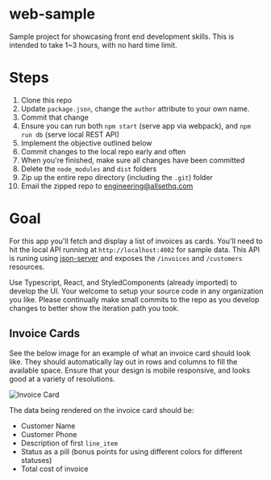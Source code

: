 # web-sample
Sample project for showcasing front end development skills. This is intended to take 1~3 hours, with no hard time limit.

# Steps
1. Clone this repo
2. Update `package.json`, change the `author` attribute to your own name.
3. Commit that change
4. Ensure you can run both `npm start` (serve app via webpack), and `npm run db` (serve local REST API)
5. Implement the objective outlined below
6. Commit changes to the local repo early and often
7. When you're finished, make sure all changes have been committed
8. Delete the `node_modules` and `dist` folders
9. Zip up the entire repo directory (including the `.git`) folder
10. Email the zipped repo to engineering@allsethq.com

# Goal
For this app you'll fetch and display a list of invoices as cards. You'll need to hit the
local API running at `http://localhost:4002` for sample data. This API is runing using [json-server](https://github.com/typicode/json-server)
and exposes the `/invoices` and `/customers` resources.

Use Typescript, React, and StyledComponents (already imported) to develop the UI. Your welcome to setup your source code
in any organization you like. Please continually make small commits to the repo as you develop changes to better
show the iteration path you took.

## Invoice Cards
See the below image for an example of what an invoice card should look like. They should automatically lay out
in rows and columns to fill the available space. Ensure that your design is mobile responsive, and looks good at
a variety of resolutions.

![Invoice Card](https://lh3.googleusercontent.com/BBoVfR-2Kx3VsM432maYj4hg62sP7wpcYoPtcLTXFKjRHh8qaxYWt4LiIDT0pRFjblzuoFVa5KhJFXDLqws6xGF7DUcQTn6rTpkLEs248S0i918tTqcV87qvzM9ZUhJoWbTDSPa0uVW5uPYkwkWO2CGLxB1Mrhu3XNULTAggXcn6Kpmu8qLcctPi4qBKxfRouAhG54OQMOagoeDbioUlJZU5ER9idOhtLWLMwU2QtOqNloLitoV7frH7-BqGEbDVVh1_RamB9USTEmQIb6iwPirOPsSjzupxmeMhhyYGiHSRNz26Ra4aKZ0kFtgq9Pp-IAniTyvaL8YmQkuh1ihMRopjt7vHTGS3pGFuH4aiCK35sDQ7YnmqGxOoFbNxvD_3ytmGfHJ82QAe0ppJz8wKKydBAEN9A40GdfuT7enTpFRy3uhE43gFRUKWoNTDxKSbkMe9YmS7Tybt3iScqoVhyvDAzNFiVTdHoIz_8G9fPsJ_JX3k8qHndrqgWAdvgdfIhndd2tuHWkZ7cBd27zbSHW7IdOp0vctD_vqGIDPSl7U8dXpLvslz0UEQ90h9M3xBOdEcS9FEp2xztx_3MAkkpvlMjJB8xxD2DHajwxeYsMLFOQsGhF94H5Q_gt38yuFccetFBSBwndcFcXkf8o-RUlm9jqK1x4EiEaq9DP9dR2tifJC8PKx5Cy6tGAlF_8HzeKmGPFuaTIhNQoA6cMsF7hISyOOADCbA4pvFfN7l3HylLosxz50DOp36Z_82FX8HCF_piMXLJSjpCJZfCVegzOiJh5TCC192IK0irsiujZSrR4dbRZ5SUkSP0AAeOiDw1xTqYY6U_JNsOlmMj7-IDIpnZTJfjKpKDCM7xBKjziYRRc_aBbY2vW_r-VWoXW5IZ_jLCSOIbXFK_BuqcggGbSW1hs0dDRD6BeKAma5IORS4JoCQ=w874-h302-no?authuser=0)

The data being rendered on the invoice card should be:
- Customer Name
- Customer Phone
- Description of first `line_item`
- Status as a pill (bonus points for using different colors for different statuses)
- Total cost of invoice
